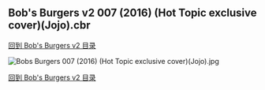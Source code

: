 ## Bob's Burgers v2 007 (2016) (Hot Topic exclusive cover)(Jojo).cbr


[回到 Bob's Burgers v2 目录](https://github.com/alicewish/markdown/blob/master/series/Bobs-Burgers-v2.md)


![Bobs Burgers 007 (2016) (Hot Topic exclusive cover)(Jojo).jpg](https://wx1.sinaimg.cn/large/6a9fdecaly1fs8s9cza8jj210m1khdzo.jpg)

[回到 Bob's Burgers v2 目录](https://github.com/alicewish/markdown/blob/master/series/Bobs-Burgers-v2.md)


